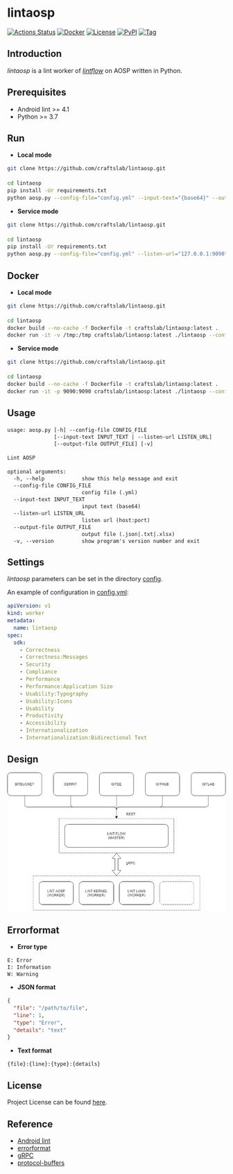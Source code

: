 # lintaosp

[![Actions Status](https://github.com/craftslab/lintaosp/workflows/CI/badge.svg?branch=master&event=push)](https://github.com/craftslab/lintaosp/actions?query=workflow%3ACI)
[![Docker](https://img.shields.io/docker/pulls/craftslab/lintaosp)](https://hub.docker.com/r/craftslab/lintaosp)
[![License](https://img.shields.io/github/license/craftslab/lintaosp.svg?color=brightgreen)](https://github.com/craftslab/lintaosp/blob/master/LICENSE)
[![PyPI](https://img.shields.io/pypi/v/lintaosp.svg?color=brightgreen)](https://pypi.org/project/lintaosp)
[![Tag](https://img.shields.io/github/tag/craftslab/lintaosp.svg?color=brightgreen)](https://github.com/craftslab/lintaosp/tags)



## Introduction

*lintaosp* is a lint worker of *[lintflow](https://github.com/craftslab/lintflow/)* on AOSP written in Python.



## Prerequisites

- Android lint >= 4.1
- Python >= 3.7



## Run

- **Local mode**

```bash
git clone https://github.com/craftslab/lintaosp.git

cd lintaosp
pip install -Ur requirements.txt
python aosp.py --config-file="config.yml" --input-text="{base64}" --output-file="output.json"
```



- **Service mode**

```bash
git clone https://github.com/craftslab/lintaosp.git

cd lintaosp
pip install -Ur requirements.txt
python aosp.py --config-file="config.yml" --listen-url="127.0.0.1:9090"
```



## Docker

- **Local mode**

```bash
git clone https://github.com/craftslab/lintaosp.git

cd lintaosp
docker build --no-cache -f Dockerfile -t craftslab/lintaosp:latest .
docker run -it -v /tmp:/tmp craftslab/lintaosp:latest ./lintaosp --config-file="config.yml" --input-text="{base64}" --output-file="/tmp/output.json"
```



- **Service mode**

```bash
git clone https://github.com/craftslab/lintaosp.git

cd lintaosp
docker build --no-cache -f Dockerfile -t craftslab/lintaosp:latest .
docker run -it -p 9090:9090 craftslab/lintaosp:latest ./lintaosp --config-file="config.yml" --listen-url="127.0.0.1:9090"
```



## Usage

```
usage: aosp.py [-h] --config-file CONFIG_FILE
               [--input-text INPUT_TEXT | --listen-url LISTEN_URL]
               [--output-file OUTPUT_FILE] [-v]

Lint AOSP

optional arguments:
  -h, --help            show this help message and exit
  --config-file CONFIG_FILE
                        config file (.yml)
  --input-text INPUT_TEXT
                        input text (base64)
  --listen-url LISTEN_URL
                        listen url (host:port)
  --output-file OUTPUT_FILE
                        output file (.json|.txt|.xlsx)
  -v, --version         show program's version number and exit
```



## Settings

*lintaosp* parameters can be set in the directory [config](https://github.com/craftslab/lintaosp/blob/master/lintaosp/config).

An example of configuration in [config.yml](https://github.com/craftslab/lintaosp/blob/master/lintaosp/config/config.yml):

```yaml
apiVersion: v1
kind: worker
metadata:
  name: lintaosp
spec:
  sdk:
    - Correctness
    - Correctness:Messages
    - Security
    - Compliance
    - Performance
    - Performance:Application Size
    - Usability:Typography
    - Usability:Icons
    - Usability
    - Productivity
    - Accessibility
    - Internationalization
    - Internationalization:Bidirectional Text
```



## Design

![design](design.png)



## Errorformat

- **Error type**

```
E: Error
I: Information
W: Warning
```

- **JSON format**

```json
{
  "file": "/path/to/file",
  "line": 1,
  "type": "Error",
  "details": "text"
}
```

- **Text format**

```text
{file}:{line}:{type}:{details}
```



## License

Project License can be found [here](LICENSE).



## Reference

- [Android lint](https://developer.android.com/studio/write/lint)
- [errorformat](https://github.com/reviewdog/errorformat)
- [gRPC](https://grpc.io/docs/languages/python/)
- [protocol-buffers](https://developers.google.com/protocol-buffers/docs/proto3)
